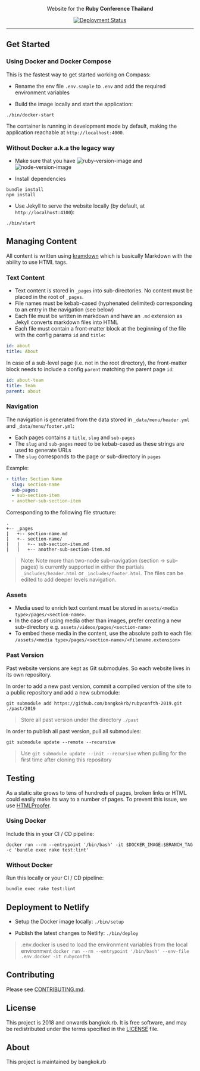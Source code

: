 <p align="center">
   Website for the <strong>Ruby Conference Thailand</strong>
</p>

<p align="center">
    <a href="https://app.netlify.com/sites/bangkokrb-rubyconfth/deploys"> <img src="https://api.netlify.com/api/v1/badges/3dbba728-8b59-40c4-b84e-66010ec3f0cf/deploy-status" alt="Deployment Status"></a>
</p>

---

## Get Started

### Using Docker and Docker Compose

This is the fastest way to get started working on Compass:

* Rename the env file `.env.sample` to `.env` and add the required environment variables

* Build the image locally and start the application:

```shell
./bin/docker-start
```

The container is running in development mode by default, making the application reachable at `http://localhost:4000`.

### Without Docker a.k.a the legacy way

* Make sure that you have ![ruby-version-image](https://img.shields.io/badge/ruby-3.1.1-brightgreen.svg) and ![node-version-image](https://img.shields.io/badge/node-16.14.0-brightgreen.svg)

* Install dependencies

```shell
bundle install
npm install
```

* Use Jekyll to serve the website locally (by default, at `http://localhost:4100`):

```shell
./bin/start
```

## Managing Content

All content is written using [kramdown](https://kramdown.gettalong.org/) which is basically Markdown with the ability to use HTML tags. 

### Text Content

* Text content is stored in `_pages` into sub-directories. No content must be placed in the root of `_pages`.
* File names must be kebab-cased (hyphenated delimited) corresponding to an entry in the navigation (see below) 
* Each file must be written in markdown and have an `.md` extension as Jekyll converts markdown files into HTML
* Each file must contain a front-matter block at the beginning of the file with the config params `id` and `title`:

```yaml
id: about
title: About
```

In case of a sub-level page (i.e. not in the root directory), the front-matter block needs to include a config `parent` matching the parent page `id`:

```yaml
id: about-team
title: Team
parent: about
```

### Navigation

The navigation is generated from the data stored in `_data/menu/header.yml` and `_data/menu/footer.yml`:

* Each pages contains a `title`, `slug` and `sub-pages`
* The `slug` and `sub-pages` need to be kebab-cased as these strings are used to generate URLs
* The `slug` corresponds to the page or sub-directory in `pages`

Example:

```yaml
- title: Section Name
  slug: section-name
  sub-pages:
  - sub-section-item
  - another-sub-section-item
```

Corresponding to the following file structure:

```ascii
.
+-- _pages
|   +-- section-name.md
|   +-- section-name/
|   |   +-- sub-section-item.md
|   |   +-- another-sub-section-item.md
```

> Note: Note more than two-node sub-navigation (section -> sub-pages) is currently supported in either the partials 
`_includes/header.html` or  `_includes/footer.html`. The files can be edited to add deeper levels navigation.

### Assets

* Media used to enrich text content must be stored in `assets/<media type>/pages/<section-name>`. 
* In the case of using media other than images, prefer creating a new sub-directory e.g. `assets/videos/pages/<section-name>` 
* To embed these media in the content, use the absolute path to each file: `/assets/<media type>/pages/<section-name>/<filename.extension>`

### Past Version

Past website versions are kept as Git submodules. So each website lives in its own repository.

In order to add a new past version, commit a compiled version of the site to a public repository and add a new submodule:

```
git submodule add https://github.com/bangkokrb/rubyconfth-2019.git ./past/2019
```

> Store all past version under the directory `./past`

In order to publish all past version, pull all submodules:

```
git submodule update --remote --recursive
```

> Use `git submodule update --init --recursive` when pulling for the first time after cloning this repository

## Testing

As a static site grows to tens of hundreds of pages, broken links or HTML could easily make its way to a number of pages. 
To prevent this issue, we use [HTMLProofer](https://github.com/gjtorikian/html-proofer).

### Using Docker

Include this in your CI / CD pipeline:

```shell
docker run --rm --entrypoint '/bin/bash' -it $DOCKER_IMAGE:$BRANCH_TAG -c 'bundle exec rake test:lint'
```

### Without Docker

Run this locally or your CI / CD pipeline:

```shell
bundle exec rake test:lint
```

## Deployment to Netlify

* Setup the Docker image locally: `./bin/setup`

* Publish the latest changes to Netlify: `./bin/deploy`

> .env.docker is used to load the environment variables from the local environment `docker run --rm --entrypoint '/bin/bash' --env-file .env.docker -it rubyconfth`

## Contributing

Please see [CONTRIBUTING.md](/CONTRIBUTING.md).

## License

This project is 2018 and onwards bangkok.rb. It is free software, and may be redistributed under the terms specified in the [LICENSE] file.

[LICENSE]: /LICENSE

## About

This project is maintained by bangkok.rb
